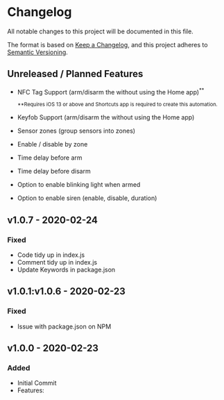 # Changelog

All notable changes to this project will be documented in this file.

The format is based on [Keep a Changelog](https://keepachangelog.com/en/1.0.0/),
and this project adheres to [Semantic Versioning](https://semver.org/spec/v2.0.0.html).

## Unreleased / Planned Features
- NFC Tag Support (arm/disarm the without using the Home app)<sup>**</sup>

    <sup>**Requires iOS 13 or above and Shortcuts app is required to create this automation.</sup>
- Keyfob Support (arm/disarm the without using the Home app)
- Sensor zones (group sensors into zones)
- Enable / disable by zone
- Time delay before arm
- Time delay before disarm
- Option to enable blinking light when armed
- Option to enable siren (enable, disable, duration)

## v1.0.7 - 2020-02-24
### Fixed
- Code tidy up in index.js
- Comment tidy up in index.js
- Update Keywords in package.json

## v1.0.1:v1.0.6 - 2020-02-23
### Fixed
- Issue with package.json on NPM

## v1.0.0 - 2020-02-23
### Added
- Initial Commit
- Features:
